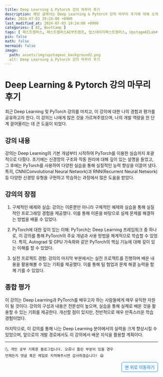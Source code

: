 ```yaml
---
title: Deep Learning & Pytorch 강의 마무리 후기
description: 해당 글에서는 Deep Learning & Pytorch 강의 마무리 후기에 대해 소개합니다.
date: 2024-07-03 19:24:00 +0900
last_modified_at: 2024-07-03 19:24:00 +0900
categories: [ AI, BootCamp ]
tags: [ 패스트캠퍼스, 패스트캠퍼스AI부트캠프, 업스테이지패스트캠퍼스, UpstageAILab#국비지원, 패스트캠퍼스업스테이지에이아이랩, 패스트캠퍼스업스테이지부트캠프 ]
pin: false
math: false
mermaid: false
image:
  path: assets/img/upstageai_background2.png
  alt: Deep Learning & Pytorch 강의 마무리 후기
---
```


# Deep Learning & Pytorch 강의 마무리 후기
최근 Deep Learning 및 PyTorch 강의를 마치고, 이 강의에 대한 나의 경험과 평가를 공유하고자 한다. 이 강의는 나에게 많은 것을 가르쳐주었으며, 나의 개발 역량을 한 단계 끌어올리는 데 큰 도움이 되었다.

## 강의 내용
강의는 Deep Learning의 기본 개념부터 시작하여 PyTorch를 이용한 실습까지 포괄적으로 다뤘다. 초기에는 신경망의 구조와 작동 원리에 대해 깊이 있는 설명을 들었고, 그 후에는 PyTorch를 사용하여 다양한 실습을 통해 실질적인 능력 향상을 이끌어 냈다. 특히, CNN(Convolutional Neural Network)과 RNN(Recurrent Neural Network) 등 다양한 신경망 유형을 구현하고 학습하는 과정에서 많은 도움을 받았다.

## 강의의 장점
1. 구체적인 예제와 실습: 강의는 이론뿐만 아니라 구체적인 예제와 실습을 통해 실질적인 프로그래밍 경험을 제공했다. 이를 통해 이론을 바탕으로 실제 문제를 해결하는 방법을 배울 수 있었다.

2. PyTorch에 대한 깊이 있는 이해: PyTorch는 Deep Learning 프레임워크 중 하나로, 이 강의를 통해 PyTorch의 주요 개념과 사용 방법을 체계적으로 학습할 수 있었다. 특히, Autograd 및 GPU 가속화와 같은 PyTorch의 핵심 기능에 대해 깊이 있는 이해를 할 수 있었다.

3. 실전 프로젝트 경험: 강의의 마지막 부분에서는 실전 프로젝트를 진행하며 배운 내용을 활용해볼 수 있는 기회를 제공했다. 이를 통해 팀 협업과 문제 해결 능력을 함께 기를 수 있었다.

## 종합 평가
이 강의는 Deep Learning과 PyTorch를 배우고자 하는 사람들에게 매우 유익한 자원이 될 것이다. 강의의 구성과 내용은 전문성이 높으며, 실습을 통해 실제로 배운 것을 활용할 수 있는 기회를 제공한다. 개선할 점이 있지만, 전반적으로 매우 만족스러운 학습 경험이었다.

마지막으로, 이 강의를 통해 나는 Deep Learning 분야에서의 실력을 크게 향상시킬 수 있었으며, 앞으로의 개발 경로에서도 이 강의에서 배운 지식을 활용할 계획이다.

***
    🌜 개인 공부 기록용 블로그입니다. 오류나 틀린 부분이 있을 경우 
    언제든지 댓글 혹은 메일로 지적해주시면 감사하겠습니다! 😄


<a href="#" style="display: inline-block; padding: 5px 10px; color: #007bff; text-decoration: none; border: 0.5px solid #007bff; border-radius: 5px; float: right;">맨 위로 이동하기</a>